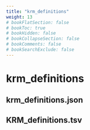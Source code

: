 ```yaml
---
title: "krm_definitions"
weight: 13
# bookFlatSection: false
# bookToc: true
# bookHidden: false
# bookCollapseSection: false
# bookComments: false
# bookSearchExclude: false
---
```

# krm_definitions
## krm_definitions.json

## KRM_definitions.tsv